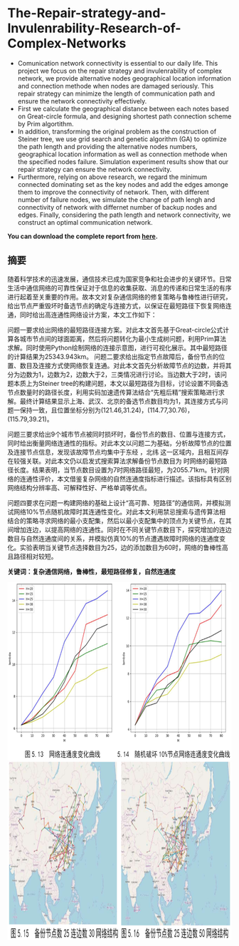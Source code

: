 # The-Repair-strategy-and-Invulenrability-Research-of-Complex-Networks
- Comunication network connectivity is essential to our daily life. This project we focus on the repair strategy and invulenrability of complex network, we provide alternative nodes geographical location information and connection methode when nodes are damaged seriously. This repair strategy can minimize the length of communication path and ensure the network connectivity effectively.
- First we calculate the geographical distance between each notes based on Great-circle formula, and designing shortest path connection scheme by Prim algortithm.
- In addition, transforming the original problem as the construction of Steiner tree, we use grid search and genetic algorithm (GA) to optimize the path length and providing the alternative nodes numbers, geographical location information as well as connection methode when the specified nodes failure. Simulation experiment results show that our repair strategy can ensure the network connectivity.
- Furthermore, relying on above research, we regard the minimum connected dominating set as the key nodes and add the edges amonge them to improve the connectivity of network. Then, with different number of failure nodes, we simulate the change of path lengh and connectivity of network with differnet number of backup nodes and edges. Finally, considering the path length and network connectivity, we construct an optimal communication network.

**You can download the complete report from [here](https://github.com/PrideLee/The-Repair-strategy-and-Invulenrability-Research-of-Complex-Networks/blob/master/%E5%A4%8D%E6%9D%82%E9%80%9A%E4%BF%A1%E7%BD%91%E7%BB%9C%E7%9A%84%E4%BF%AE%E5%A4%8D%E7%AD%96%E7%95%A5%E4%B8%8E%E6%8A%97%E6%94%BB%E5%87%BB%E6%80%A7%E7%A0%94%E7%A9%B6.pdf).**

## 摘要
随着科学技术的迅速发展，通信技术已成为国家竞争和社会进步的关键环节。日常生活中通信网络的可靠性保证对于信息的收集获取、消息的传递和日常生活的有序进行起着至关重要的作用。故本文对复杂通信网络的修复策略与鲁棒性进行研究，给出节点严重毁坏时备选节点的确定与连接方式，以保证在最短路径下恢复网络连通，同时给出高连通性网络设计方案，本文工作如下：

问题一要求给出网络的最短路径连接方案。对此本文首先基于Great-circle公式计算各城市节点间的球面距离，然后将问题转化为最小生成树问题，利用Prim算法求解。同时使用Python绘制网络的连接示意图，进行可视化展示。其中最短路径的计算结果为25343.943km。
问题二要求给出指定节点故障后，备份节点的位置、数目及连接方式使网络恢复连通。对此本文首先分析故障节点的边数，并将其分为边数为1，边数为2，边数大于2，三类情况进行讨论。当边数大于2时，该问题本质上为Steiner tree的构建问题，本文以最短路径为目标，讨论设置不同备选节点数量时的路径长度，利用实码加速遗传算法结合“先粗后精”搜索策略进行求解。最终计算结果显示上海、武汉、北京的备选节点数目均为1，其连接方式与问题一保持一致，且位置坐标分别为(121.46,31.24)，(114.77,30.76)，(115.79,39.21)。

问题三要求给出9个城市节点被同时损坏时，备份节点的数目、位置与连接方式，同时给出衡量网络连通性的指标。对此本文以问题二为基础，分析故障节点的位置及连接节点信息，发现该故障节点均集中于东经 ，北纬 这一区域内，且相互间存在较强关联。对此本文仍以启发式搜索算法求解备份节点数目为 时网络的最短路径长度。结果表明，当节点数目设置为7时网络路径最短，为2055.71km。针对网络的连通性评价，本文借鉴复杂网络的自然连通度指标进行描述。该指标具有区别网络结构分辨率高、可解释性好、严格单调等优点。

问题四要求在问题一构建网络的基础上设计“高可靠、短路径”的通信网，并模拟测试网络10%节点随机故障时其连通性变化。对此本文利用禁忌搜索与遗传算法相结合的策略寻求网络的最小支配集，然后以最小支配集中的顶点为关键节点，在其间增加连边，以提高网络的连通性。同时在不同关键节点数目下，探究增加的连边数目与自然连通度间的关系，并模拟仿真10%的节点遭遇故障时网络的连通度变化。实验表明当关键节点选择数目为25，边的添加数目为60时，网络的鲁棒性高且路径相对较短。

**关键词：复杂通信网络，鲁棒性，最短路径修复，自然连通度**

<div align=center><img width="800" height="400" src="https://github.com/PrideLee/The-Repair-strategy-and-Invulenrability-Research-of-Complex-Networks/blob/master/connectivity_simu.png"/></div>

<div align=center><img width="800" height="400" src="https://github.com/PrideLee/The-Repair-strategy-and-Invulenrability-Research-of-Complex-Networks/blob/master/networks.png"/></div>


